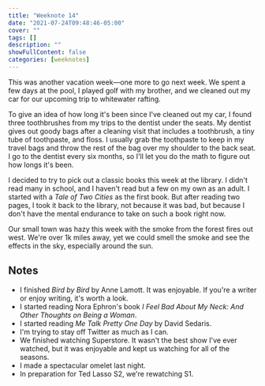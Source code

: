 ```yaml
---
title: "Weeknote 14"
date: "2021-07-24T09:48:46-05:00"
cover: ""
tags: []
description: ""
showFullContent: false
categories: [weeknotes]
---
```


This was another vacation week—one more to go next week. We spent a few days at the pool, I played golf with my brother, and we cleaned out my car for our upcoming trip to whitewater rafting.

To give an idea of how long it's been since I've cleaned out my car, I found three toothbrushes from my trips to the dentist under the seats. My dentist gives out goody bags after a cleaning visit that includes a toothbrush, a tiny tube of toothpaste, and floss. I usually grab the toothpaste to keep in my travel bags and throw the rest of the bag over my shoulder to the back seat. I go to the dentist every six months, so I'll let you do the math to figure out how longs it's been.

I decided to try to pick out a classic books this week at the library. I didn't read many in school, and I haven't read but a few on my own as an adult. I started with a *Tale of Two Cities* as the first book. But after reading two pages, I took it back to the library, not because it was bad, but because I don't have the mental endurance to take on such a book right now.

Our small town was hazy this week with the smoke from the forest fires out west. We're over 1k miles away, yet we could smell the smoke and see the effects in the sky, especially around the sun.

## Notes

- I finished *Bird by Bird* by Anne Lamott. It was enjoyable. If you're a writer or enjoy writing, it's worth a look.
- I started reading Nora Ephron's book *I Feel Bad About My Neck: And Other Thoughts on Being a Woman*.
- I started reading *‌Me Talk Pretty One Day* by David Sedaris.
- I'm trying to stay off Twitter as much as I can.
- We finished watching Superstore. It wasn't the best show I've ever watched, but it was enjoyable and kept us watching for all of the seasons.
- I made a spectacular omelet last night.
- In preparation for Ted Lasso S2, we're rewatching S1. 